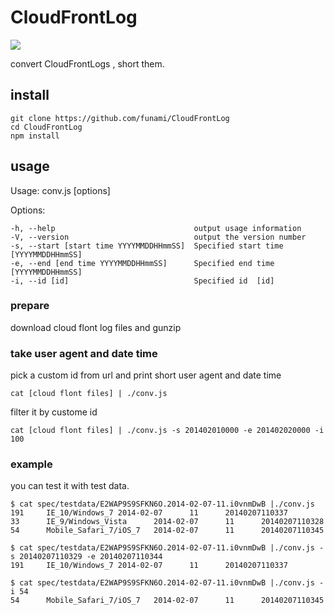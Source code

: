 CloudFrontLog
=============

![](https://www.codeship.io/projects/3cb39540-729a-0131-b8ca-2aee5cfc462c/status?branch=master)

convert CloudFrontLogs , short them. 


## install

```
git clone https://github.com/funami/CloudFrontLog
cd CloudFrontLog
npm install
```

## usage

  Usage: conv.js [options]

  Options:

    -h, --help                               output usage information
    -V, --version                            output the version number
    -s, --start [start time YYYYMMDDHHmmSS]  Specified start time  [YYYYMMDDHHmmSS]
    -e, --end [end time YYYYMMDDHHmmSS]      Specified end time  [YYYYMMDDHHmmSS]
    -i, --id [id]                            Specified id  [id]


### prepare 
download cloud flont log files and gunzip 


### take user agent and date time

pick a custom id from url and print short user agent and date time 

```
cat [cloud flont files] | ./conv.js
```

filter it by custome id

```
cat [cloud flont files] | ./conv.js -s 201402010000 -e 201402020000 -i 100
```

### example

you can test it with test data.

```
$ cat spec/testdata/E2WAP9S9SFKN6O.2014-02-07-11.i0vnmDwB |./conv.js 
191     IE_10/Windows_7 2014-02-07      11      20140207110337
33      IE_9/Windows_Vista      2014-02-07      11      20140207110328
54      Mobile_Safari_7/iOS_7   2014-02-07      11      20140207110345

```

```
$ cat spec/testdata/E2WAP9S9SFKN6O.2014-02-07-11.i0vnmDwB |./conv.js -s 20140207110329 -e 20140207110344   
191     IE_10/Windows_7 2014-02-07      11      20140207110337

```

```
$ cat spec/testdata/E2WAP9S9SFKN6O.2014-02-07-11.i0vnmDwB |./conv.js -i 54
54      Mobile_Safari_7/iOS_7   2014-02-07      11      20140207110345
```




